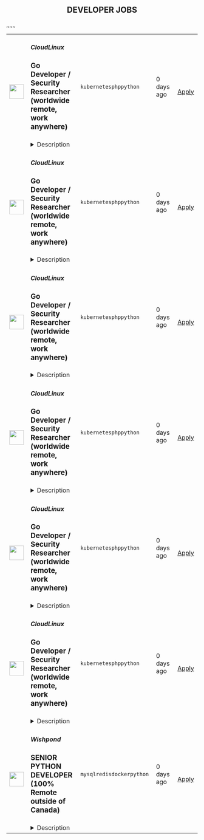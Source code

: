 <div align="center"><h2>DEVELOPER JOBS</h2></div><table><tr>
                <td width="100" height="100" rowspan="2">
                    <img src="https://avatars.githubusercontent.com/u/16290369?s=200&v=4" width="38px" height="auto">
                </td>
                <td width="300">
                    <h5>CloudLinux</h5>
                    <h3>Go Developer / Security Researcher (worldwide remote, work anywhere)</h3>
                </td>
                <td width="300">
                    <code>kubernetes</code><code>php</code><code>python</code>
                </td>
                <td width="200">
                <text>0 days ago</text>
                </td>
                <td width="100" rowspan="2">
                <a href="https://www.realworkfromanywhere.com/jobs/go-developer-security-researcher-worldwide-remote-work-anywhere-cloudlinux-3366" align="right" target="_blank">Apply</a>
                </td>
            </tr>
            <tr>
                <td colspan="3">
                <details><summary>Description</summary>
                <p>CloudLinux is a global remote-first company. We are driven by our principles: do the right thing, employees first, we are remote first, and we deliver high-volume, low-cost Linux infrastructure and security products that help companies to increase the efficiency of their operations. Every person on our team supports each other and does what we can to ensure we all are successful.</p><p>Check out our website for more information<a href="https://cloudlinux.com/" rel="nofollow noreferrer noopener" class="external"> https://cloudlinux.com/</a></p><p>We are looking for a talented <strong>Go Developer / Security Researcher </strong>to join our ELS team!&nbsp;</p><p>Endless Lifecycle Support (ELS) enables organizations to continue securely using Linux distributions and software languages that have reached the end of life or no longer receive standard security support – delivering vulnerability patches for unsupported versions of CentOS, CentOS Stream, Ubuntu, Debian, Oracle Linux, PHP, Python, and Spring software development framework.</p><p>For more information, visit our website:<a href="https://tuxcare.com/endless-lifecycle-support/" rel="nofollow noreferrer noopener" class="external"> https://tuxcare.com/endless-lifecycle-support/</a></p><p></p><p>As our Go Developer / Security Researcher, you’ll be joining a dedicated research team responsible for delivering security patches - an essential part of our service. You’ll play a critical role in analyzing vulnerabilities and threats, backporting patches, and expanding coverage for supported applications and plugins.</p><p><strong>You will be responsible for:</strong></p><ul><li>Analyzing new security vulnerabilities in open-source Go applications and frameworks.</li><li>Backporting upstream patches to fix vulnerabilities in earlier versions.</li><li>Researching new trends in exploitation techniques and malware approaches, and developing mitigation strategies.</li><li>Increasing the coverage of supported Go applications and plugins, including components from the Kubernetes and cloud-native ecosystem.</li></ul><p></p><p><strong>Your work will directly impact the safety and credibility of millions of developers worldwide. That’s why we value attention to detail and a high standard of quality in everything you do.</strong></p><p><strong>Requirements</strong></p><p><strong>To be successful, you should have:</strong></p><ul><li>Good knowledge of Go.</li><li>4+ years of relevant experience as a Software Developer, Security Researcher, or a similar role.</li><li>Proven experience in code testing (e.g. unit, integration testing).</li><li>Experience with Git, Jenkins/Gitlab for CI/CD.</li><li>Upper-intermediate or higher level of English.</li></ul><p></p><p><strong>Nice to have:</strong></p><ul><li>Understanding and knowledge of the security vulnerabilities life cycle.</li><li>Experience with Kubernetes.</li><li>Hands-on experience in researching vulnerabilities within Go applications.</li><li>Experience contributing to or maintaining open-source Go or Kubernetes-related projects.</li></ul><p><strong>Benefits</strong></p><p><strong>What's in it for you?</strong></p><ul><li>A focus on professional development.</li><li>Interesting and challenging projects.</li><li>Fully remote work with flexible working hours, that allows you to schedule your day and work from any location worldwide.</li><li>Paid 24 days of vacation per year, 10 days of national holidays, and unlimited sick leaves.</li><li>Compensation for private medical insurance.</li><li>Co-working and gym/sports reimbursement.</li><li>Budget for education.</li><li>The opportunity to receive a reward for the most innovative idea that the company can patent.</li></ul><p></p><p></p><p>By applying for this position, you consent to the processing of your personal data as described in our Privacy Policy (<a href="https://cloudlinux.com/candidate-privacy-notice" rel="nofollow noreferrer noopener" class="external">https://cloudlinux.com/candidate-privacy-notice</a>), which provides detailed information on how we maintain and handle your data.</p><p></p>
                </details>
                </td>
            </tr>,<tr>
                <td width="100" height="100" rowspan="2">
                    <img src="https://avatars.githubusercontent.com/u/16290369?s=200&v=4" width="38px" height="auto">
                </td>
                <td width="300">
                    <h5>CloudLinux</h5>
                    <h3>Go Developer / Security Researcher (worldwide remote, work anywhere)</h3>
                </td>
                <td width="300">
                    <code>kubernetes</code><code>php</code><code>python</code>
                </td>
                <td width="200">
                <text>0 days ago</text>
                </td>
                <td width="100" rowspan="2">
                <a href="https://www.realworkfromanywhere.com/jobs/go-developer-security-researcher-worldwide-remote-work-anywhere-cloudlinux-5282" align="right" target="_blank">Apply</a>
                </td>
            </tr>
            <tr>
                <td colspan="3">
                <details><summary>Description</summary>
                <p>CloudLinux is a global remote-first company. We are driven by our principles: do the right thing, employees first, we are remote first, and we deliver high-volume, low-cost Linux infrastructure and security products that help companies to increase the efficiency of their operations. Every person on our team supports each other and does what we can to ensure we all are successful.</p><p>Check out our website for more information<a href="https://cloudlinux.com/" rel="nofollow noreferrer noopener" class="external"> https://cloudlinux.com/</a></p><p>We are looking for a talented <strong>Go Developer / Security Researcher </strong>to join our ELS team!&nbsp;</p><p>Endless Lifecycle Support (ELS) enables organizations to continue securely using Linux distributions and software languages that have reached the end of life or no longer receive standard security support – delivering vulnerability patches for unsupported versions of CentOS, CentOS Stream, Ubuntu, Debian, Oracle Linux, PHP, Python, and Spring software development framework.</p><p>For more information, visit our website:<a href="https://tuxcare.com/endless-lifecycle-support/" rel="nofollow noreferrer noopener" class="external"> https://tuxcare.com/endless-lifecycle-support/</a></p><p></p><p>As our Go Developer / Security Researcher, you’ll be joining a dedicated research team responsible for delivering security patches - an essential part of our service. You’ll play a critical role in analyzing vulnerabilities and threats, backporting patches, and expanding coverage for supported applications and plugins.</p><p><strong>You will be responsible for:</strong></p><ul><li>Analyzing new security vulnerabilities in open-source Go applications and frameworks.</li><li>Backporting upstream patches to fix vulnerabilities in earlier versions.</li><li>Researching new trends in exploitation techniques and malware approaches, and developing mitigation strategies.</li><li>Increasing the coverage of supported Go applications and plugins, including components from the Kubernetes and cloud-native ecosystem.</li></ul><p></p><p><strong>Your work will directly impact the safety and credibility of millions of developers worldwide. That’s why we value attention to detail and a high standard of quality in everything you do.</strong></p><p><strong>Requirements</strong></p><p><strong>To be successful, you should have:</strong></p><ul><li>Good knowledge of Go.</li><li>4+ years of relevant experience as a Software Developer, Security Researcher, or a similar role.</li><li>Proven experience in code testing (e.g. unit, integration testing).</li><li>Experience with Git, Jenkins/Gitlab for CI/CD.</li><li>Upper-intermediate or higher level of English.</li></ul><p></p><p><strong>Nice to have:</strong></p><ul><li>Understanding and knowledge of the security vulnerabilities life cycle.</li><li>Experience with Kubernetes.</li><li>Hands-on experience in researching vulnerabilities within Go applications.</li><li>Experience contributing to or maintaining open-source Go or Kubernetes-related projects.</li></ul><p><strong>Benefits</strong></p><p><strong>What's in it for you?</strong></p><ul><li>A focus on professional development.</li><li>Interesting and challenging projects.</li><li>Fully remote work with flexible working hours, that allows you to schedule your day and work from any location worldwide.</li><li>Paid 24 days of vacation per year, 10 days of national holidays, and unlimited sick leaves.</li><li>Compensation for private medical insurance.</li><li>Co-working and gym/sports reimbursement.</li><li>Budget for education.</li><li>The opportunity to receive a reward for the most innovative idea that the company can patent.</li></ul><p></p><p></p><p>By applying for this position, you consent to the processing of your personal data as described in our Privacy Policy (<a href="https://cloudlinux.com/candidate-privacy-notice" rel="nofollow noreferrer noopener" class="external">https://cloudlinux.com/candidate-privacy-notice</a>), which provides detailed information on how we maintain and handle your data.</p><p></p>
                </details>
                </td>
            </tr>,<tr>
                <td width="100" height="100" rowspan="2">
                    <img src="https://avatars.githubusercontent.com/u/16290369?s=200&v=4" width="38px" height="auto">
                </td>
                <td width="300">
                    <h5>CloudLinux</h5>
                    <h3>Go Developer / Security Researcher (worldwide remote, work anywhere)</h3>
                </td>
                <td width="300">
                    <code>kubernetes</code><code>php</code><code>python</code>
                </td>
                <td width="200">
                <text>0 days ago</text>
                </td>
                <td width="100" rowspan="2">
                <a href="https://www.realworkfromanywhere.com/jobs/go-developer-security-researcher-worldwide-remote-work-anywhere-cloudlinux-3881" align="right" target="_blank">Apply</a>
                </td>
            </tr>
            <tr>
                <td colspan="3">
                <details><summary>Description</summary>
                <p>CloudLinux is a global remote-first company. We are driven by our principles: do the right thing, employees first, we are remote first, and we deliver high-volume, low-cost Linux infrastructure and security products that help companies to increase the efficiency of their operations. Every person on our team supports each other and does what we can to ensure we all are successful.</p><p>Check out our website for more information<a href="https://cloudlinux.com/" rel="nofollow noreferrer noopener" class="external"> https://cloudlinux.com/</a></p><p>We are looking for a talented <strong>Go Developer / Security Researcher </strong>to join our ELS team!&nbsp;</p><p>Endless Lifecycle Support (ELS) enables organizations to continue securely using Linux distributions and software languages that have reached the end of life or no longer receive standard security support – delivering vulnerability patches for unsupported versions of CentOS, CentOS Stream, Ubuntu, Debian, Oracle Linux, PHP, Python, and Spring software development framework.</p><p>For more information, visit our website:<a href="https://tuxcare.com/endless-lifecycle-support/" rel="nofollow noreferrer noopener" class="external"> https://tuxcare.com/endless-lifecycle-support/</a></p><p></p><p>As our Go Developer / Security Researcher, you’ll be joining a dedicated research team responsible for delivering security patches - an essential part of our service. You’ll play a critical role in analyzing vulnerabilities and threats, backporting patches, and expanding coverage for supported applications and plugins.</p><p><strong>You will be responsible for:</strong></p><ul><li>Analyzing new security vulnerabilities in open-source Go applications and frameworks.</li><li>Backporting upstream patches to fix vulnerabilities in earlier versions.</li><li>Researching new trends in exploitation techniques and malware approaches, and developing mitigation strategies.</li><li>Increasing the coverage of supported Go applications and plugins, including components from the Kubernetes and cloud-native ecosystem.</li></ul><p></p><p><strong>Your work will directly impact the safety and credibility of millions of developers worldwide. That’s why we value attention to detail and a high standard of quality in everything you do.</strong></p><p><strong>Requirements</strong></p><p><strong>To be successful, you should have:</strong></p><ul><li>Good knowledge of Go.</li><li>4+ years of relevant experience as a Software Developer, Security Researcher, or a similar role.</li><li>Proven experience in code testing (e.g. unit, integration testing).</li><li>Experience with Git, Jenkins/Gitlab for CI/CD.</li><li>Upper-intermediate or higher level of English.</li></ul><p></p><p><strong>Nice to have:</strong></p><ul><li>Understanding and knowledge of the security vulnerabilities life cycle.</li><li>Experience with Kubernetes.</li><li>Hands-on experience in researching vulnerabilities within Go applications.</li><li>Experience contributing to or maintaining open-source Go or Kubernetes-related projects.</li></ul><p><strong>Benefits</strong></p><p><strong>What's in it for you?</strong></p><ul><li>A focus on professional development.</li><li>Interesting and challenging projects.</li><li>Fully remote work with flexible working hours, that allows you to schedule your day and work from any location worldwide.</li><li>Paid 24 days of vacation per year, 10 days of national holidays, and unlimited sick leaves.</li><li>Compensation for private medical insurance.</li><li>Co-working and gym/sports reimbursement.</li><li>Budget for education.</li><li>The opportunity to receive a reward for the most innovative idea that the company can patent.</li></ul><p></p><p></p><p>By applying for this position, you consent to the processing of your personal data as described in our Privacy Policy (<a href="https://cloudlinux.com/candidate-privacy-notice" rel="nofollow noreferrer noopener" class="external">https://cloudlinux.com/candidate-privacy-notice</a>), which provides detailed information on how we maintain and handle your data.</p><p></p>
                </details>
                </td>
            </tr>,<tr>
                <td width="100" height="100" rowspan="2">
                    <img src="https://avatars.githubusercontent.com/u/16290369?s=200&v=4" width="38px" height="auto">
                </td>
                <td width="300">
                    <h5>CloudLinux</h5>
                    <h3>Go Developer / Security Researcher (worldwide remote, work anywhere)</h3>
                </td>
                <td width="300">
                    <code>kubernetes</code><code>php</code><code>python</code>
                </td>
                <td width="200">
                <text>0 days ago</text>
                </td>
                <td width="100" rowspan="2">
                <a href="https://www.realworkfromanywhere.com/jobs/go-developer-security-researcher-worldwide-remote-work-anywhere-cloudlinux-8203" align="right" target="_blank">Apply</a>
                </td>
            </tr>
            <tr>
                <td colspan="3">
                <details><summary>Description</summary>
                <p>CloudLinux is a global remote-first company. We are driven by our principles: do the right thing, employees first, we are remote first, and we deliver high-volume, low-cost Linux infrastructure and security products that help companies to increase the efficiency of their operations. Every person on our team supports each other and does what we can to ensure we all are successful.</p><p>Check out our website for more information<a href="https://cloudlinux.com/" rel="nofollow noreferrer noopener" class="external"> https://cloudlinux.com/</a></p><p>We are looking for a talented <strong>Go Developer / Security Researcher </strong>to join our ELS team!&nbsp;</p><p>Endless Lifecycle Support (ELS) enables organizations to continue securely using Linux distributions and software languages that have reached the end of life or no longer receive standard security support – delivering vulnerability patches for unsupported versions of CentOS, CentOS Stream, Ubuntu, Debian, Oracle Linux, PHP, Python, and Spring software development framework.</p><p>For more information, visit our website:<a href="https://tuxcare.com/endless-lifecycle-support/" rel="nofollow noreferrer noopener" class="external"> https://tuxcare.com/endless-lifecycle-support/</a></p><p></p><p>As our Go Developer / Security Researcher, you’ll be joining a dedicated research team responsible for delivering security patches - an essential part of our service. You’ll play a critical role in analyzing vulnerabilities and threats, backporting patches, and expanding coverage for supported applications and plugins.</p><p><strong>You will be responsible for:</strong></p><ul><li>Analyzing new security vulnerabilities in open-source Go applications and frameworks.</li><li>Backporting upstream patches to fix vulnerabilities in earlier versions.</li><li>Researching new trends in exploitation techniques and malware approaches, and developing mitigation strategies.</li><li>Increasing the coverage of supported Go applications and plugins, including components from the Kubernetes and cloud-native ecosystem.</li></ul><p></p><p><strong>Your work will directly impact the safety and credibility of millions of developers worldwide. That’s why we value attention to detail and a high standard of quality in everything you do.</strong></p><p><strong>Requirements</strong></p><p><strong>To be successful, you should have:</strong></p><ul><li>Good knowledge of Go.</li><li>4+ years of relevant experience as a Software Developer, Security Researcher, or a similar role.</li><li>Proven experience in code testing (e.g. unit, integration testing).</li><li>Experience with Git, Jenkins/Gitlab for CI/CD.</li><li>Upper-intermediate or higher level of English.</li></ul><p></p><p><strong>Nice to have:</strong></p><ul><li>Understanding and knowledge of the security vulnerabilities life cycle.</li><li>Experience with Kubernetes.</li><li>Hands-on experience in researching vulnerabilities within Go applications.</li><li>Experience contributing to or maintaining open-source Go or Kubernetes-related projects.</li></ul><p><strong>Benefits</strong></p><p><strong>What's in it for you?</strong></p><ul><li>A focus on professional development.</li><li>Interesting and challenging projects.</li><li>Fully remote work with flexible working hours, that allows you to schedule your day and work from any location worldwide.</li><li>Paid 24 days of vacation per year, 10 days of national holidays, and unlimited sick leaves.</li><li>Compensation for private medical insurance.</li><li>Co-working and gym/sports reimbursement.</li><li>Budget for education.</li><li>The opportunity to receive a reward for the most innovative idea that the company can patent.</li></ul><p></p><p></p><p>By applying for this position, you consent to the processing of your personal data as described in our Privacy Policy (<a href="https://cloudlinux.com/candidate-privacy-notice" rel="nofollow noreferrer noopener" class="external">https://cloudlinux.com/candidate-privacy-notice</a>), which provides detailed information on how we maintain and handle your data.</p><p></p>
                </details>
                </td>
            </tr>,<tr>
                <td width="100" height="100" rowspan="2">
                    <img src="https://avatars.githubusercontent.com/u/16290369?s=200&v=4" width="38px" height="auto">
                </td>
                <td width="300">
                    <h5>CloudLinux</h5>
                    <h3>Go Developer / Security Researcher (worldwide remote, work anywhere)</h3>
                </td>
                <td width="300">
                    <code>kubernetes</code><code>php</code><code>python</code>
                </td>
                <td width="200">
                <text>0 days ago</text>
                </td>
                <td width="100" rowspan="2">
                <a href="https://www.realworkfromanywhere.com/jobs/go-developer-security-researcher-worldwide-remote-work-anywhere-cloudlinux-5741" align="right" target="_blank">Apply</a>
                </td>
            </tr>
            <tr>
                <td colspan="3">
                <details><summary>Description</summary>
                <p>CloudLinux is a global remote-first company. We are driven by our principles: do the right thing, employees first, we are remote first, and we deliver high-volume, low-cost Linux infrastructure and security products that help companies to increase the efficiency of their operations. Every person on our team supports each other and does what we can to ensure we all are successful.</p><p>Check out our website for more information<a href="https://cloudlinux.com/" rel="nofollow noreferrer noopener" class="external"> https://cloudlinux.com/</a></p><p>We are looking for a talented <strong>Go Developer / Security Researcher </strong>to join our ELS team!&nbsp;</p><p>Endless Lifecycle Support (ELS) enables organizations to continue securely using Linux distributions and software languages that have reached the end of life or no longer receive standard security support – delivering vulnerability patches for unsupported versions of CentOS, CentOS Stream, Ubuntu, Debian, Oracle Linux, PHP, Python, and Spring software development framework.</p><p>For more information, visit our website:<a href="https://tuxcare.com/endless-lifecycle-support/" rel="nofollow noreferrer noopener" class="external"> https://tuxcare.com/endless-lifecycle-support/</a></p><p></p><p>As our Go Developer / Security Researcher, you’ll be joining a dedicated research team responsible for delivering security patches - an essential part of our service. You’ll play a critical role in analyzing vulnerabilities and threats, backporting patches, and expanding coverage for supported applications and plugins.</p><p><strong>You will be responsible for:</strong></p><ul><li>Analyzing new security vulnerabilities in open-source Go applications and frameworks.</li><li>Backporting upstream patches to fix vulnerabilities in earlier versions.</li><li>Researching new trends in exploitation techniques and malware approaches, and developing mitigation strategies.</li><li>Increasing the coverage of supported Go applications and plugins, including components from the Kubernetes and cloud-native ecosystem.</li></ul><p></p><p><strong>Your work will directly impact the safety and credibility of millions of developers worldwide. That’s why we value attention to detail and a high standard of quality in everything you do.</strong></p><p><strong>Requirements</strong></p><p><strong>To be successful, you should have:</strong></p><ul><li>Good knowledge of Go.</li><li>4+ years of relevant experience as a Software Developer, Security Researcher, or a similar role.</li><li>Proven experience in code testing (e.g. unit, integration testing).</li><li>Experience with Git, Jenkins/Gitlab for CI/CD.</li><li>Upper-intermediate or higher level of English.</li></ul><p></p><p><strong>Nice to have:</strong></p><ul><li>Understanding and knowledge of the security vulnerabilities life cycle.</li><li>Experience with Kubernetes.</li><li>Hands-on experience in researching vulnerabilities within Go applications.</li><li>Experience contributing to or maintaining open-source Go or Kubernetes-related projects.</li></ul><p><strong>Benefits</strong></p><p><strong>What's in it for you?</strong></p><ul><li>A focus on professional development.</li><li>Interesting and challenging projects.</li><li>Fully remote work with flexible working hours, that allows you to schedule your day and work from any location worldwide.</li><li>Paid 24 days of vacation per year, 10 days of national holidays, and unlimited sick leaves.</li><li>Compensation for private medical insurance.</li><li>Co-working and gym/sports reimbursement.</li><li>Budget for education.</li><li>The opportunity to receive a reward for the most innovative idea that the company can patent.</li></ul><p></p><p></p><p>By applying for this position, you consent to the processing of your personal data as described in our Privacy Policy (<a href="https://cloudlinux.com/candidate-privacy-notice" rel="nofollow noreferrer noopener" class="external">https://cloudlinux.com/candidate-privacy-notice</a>), which provides detailed information on how we maintain and handle your data.</p><p></p>
                </details>
                </td>
            </tr>,<tr>
                <td width="100" height="100" rowspan="2">
                    <img src="https://avatars.githubusercontent.com/u/16290369?s=200&v=4" width="38px" height="auto">
                </td>
                <td width="300">
                    <h5>CloudLinux</h5>
                    <h3>Go Developer / Security Researcher (worldwide remote, work anywhere)</h3>
                </td>
                <td width="300">
                    <code>kubernetes</code><code>php</code><code>python</code>
                </td>
                <td width="200">
                <text>0 days ago</text>
                </td>
                <td width="100" rowspan="2">
                <a href="https://www.realworkfromanywhere.com/jobs/go-developer-security-researcher-worldwide-remote-work-anywhere-cloudlinux-1705" align="right" target="_blank">Apply</a>
                </td>
            </tr>
            <tr>
                <td colspan="3">
                <details><summary>Description</summary>
                <p>CloudLinux is a global remote-first company. We are driven by our principles: do the right thing, employees first, we are remote first, and we deliver high-volume, low-cost Linux infrastructure and security products that help companies to increase the efficiency of their operations. Every person on our team supports each other and does what we can to ensure we all are successful.</p><p>Check out our website for more information<a href="https://cloudlinux.com/" rel="nofollow noreferrer noopener" class="external"> https://cloudlinux.com/</a></p><p>We are looking for a talented <strong>Go Developer / Security Researcher </strong>to join our ELS team!&nbsp;</p><p>Endless Lifecycle Support (ELS) enables organizations to continue securely using Linux distributions and software languages that have reached the end of life or no longer receive standard security support – delivering vulnerability patches for unsupported versions of CentOS, CentOS Stream, Ubuntu, Debian, Oracle Linux, PHP, Python, and Spring software development framework.</p><p>For more information, visit our website:<a href="https://tuxcare.com/endless-lifecycle-support/" rel="nofollow noreferrer noopener" class="external"> https://tuxcare.com/endless-lifecycle-support/</a></p><p></p><p>As our Go Developer / Security Researcher, you’ll be joining a dedicated research team responsible for delivering security patches - an essential part of our service. You’ll play a critical role in analyzing vulnerabilities and threats, backporting patches, and expanding coverage for supported applications and plugins.</p><p><strong>You will be responsible for:</strong></p><ul><li>Analyzing new security vulnerabilities in open-source Go applications and frameworks.</li><li>Backporting upstream patches to fix vulnerabilities in earlier versions.</li><li>Researching new trends in exploitation techniques and malware approaches, and developing mitigation strategies.</li><li>Increasing the coverage of supported Go applications and plugins, including components from the Kubernetes and cloud-native ecosystem.</li></ul><p></p><p><strong>Your work will directly impact the safety and credibility of millions of developers worldwide. That’s why we value attention to detail and a high standard of quality in everything you do.</strong></p><p><strong>Requirements</strong></p><p><strong>To be successful, you should have:</strong></p><ul><li>Good knowledge of Go.</li><li>4+ years of relevant experience as a Software Developer, Security Researcher, or a similar role.</li><li>Proven experience in code testing (e.g. unit, integration testing).</li><li>Experience with Git, Jenkins/Gitlab for CI/CD.</li><li>Upper-intermediate or higher level of English.</li></ul><p></p><p><strong>Nice to have:</strong></p><ul><li>Understanding and knowledge of the security vulnerabilities life cycle.</li><li>Experience with Kubernetes.</li><li>Hands-on experience in researching vulnerabilities within Go applications.</li><li>Experience contributing to or maintaining open-source Go or Kubernetes-related projects.</li></ul><p><strong>Benefits</strong></p><p><strong>What's in it for you?</strong></p><ul><li>A focus on professional development.</li><li>Interesting and challenging projects.</li><li>Fully remote work with flexible working hours, that allows you to schedule your day and work from any location worldwide.</li><li>Paid 24 days of vacation per year, 10 days of national holidays, and unlimited sick leaves.</li><li>Compensation for private medical insurance.</li><li>Co-working and gym/sports reimbursement.</li><li>Budget for education.</li><li>The opportunity to receive a reward for the most innovative idea that the company can patent.</li></ul><p></p><p></p><p>By applying for this position, you consent to the processing of your personal data as described in our Privacy Policy (<a href="https://cloudlinux.com/candidate-privacy-notice" rel="nofollow noreferrer noopener" class="external">https://cloudlinux.com/candidate-privacy-notice</a>), which provides detailed information on how we maintain and handle your data.</p><p></p>
                </details>
                </td>
            </tr>,<tr>
                <td width="100" height="100" rowspan="2">
                    <img src="https://t0.gstatic.com/faviconV2?client=SOCIAL&type=FAVICON&fallback_opts=TYPE,SIZE,URL&url=http://wishpond.com&size=128" width="38px" height="auto">
                </td>
                <td width="300">
                    <h5>Wishpond</h5>
                    <h3>SENIOR PYTHON DEVELOPER (100% Remote outside of Canada)</h3>
                </td>
                <td width="300">
                    <code>mysql</code><code>redis</code><code>docker</code><code>python</code>
                </td>
                <td width="200">
                <text>0 days ago</text>
                </td>
                <td width="100" rowspan="2">
                <a href="https://www.realworkfromanywhere.com/jobs/senior-python-developer-100-remote-outside-of-canada-wishpond-4246" align="right" target="_blank">Apply</a>
                </td>
            </tr>
            <tr>
                <td colspan="3">
                <details><summary>Description</summary>
                <div><b style="font-size: 18px;">SalesCloser.ai currently has the position of Senior Python Developer, and we’re excited to tell you about it!</b></div><div><span style="font-size: 22px;">&nbsp;</span></div><div><b style="font-size: 18px;">OVERVIEW</b></div><div><span style="font-size: 16px;">Salescloser.ai is looking for a Senior Python Developer to join our team on a full-time basis. This is a fully remote position, and the successful individual could be based anywhere in the world. You will collaborate with a&nbsp;SalesCloser.ai&nbsp;exceptional global team, building scalable and efficient solutions that power the products and services offered to clients across Canada and the US. In partnership with the Product Development Department, the Senior Python Developer will play a key role in driving innovation, improving system performance, and ensuring the continued success of SalesCloser.ai.</span></div><div>&nbsp;</div><div><span style="font-size: 15px;">&nbsp;</span><b style="font-size: 18px;">RESPONSIBILITIES</b></div><div><span style="font-size: 16px;">• Write clean, efficient, and scalable code primarily in Python</span></div><div><span style="font-size: 16px;">• Build and maintain components for web applications pragmatically, with a strong focus on performance, reliability, and security</span></div><div><span style="font-size: 16px;">• Design and implement robust backend systems and RESTful APIs</span></div><div><span style="font-size: 16px;">• Troubleshoot application issues, adeptly debugging and resolving errors to ensure the best user experience</span></div><div><span style="font-size: 16px;">• Develop and maintain automated tests to guarantee code quality and system stability</span></div><div><span style="font-size: 16px;">• Actively contribute to code reviews and provide insightful technical feedback</span></div><div><span style="font-size: 16px;">• Collaborate closely with Product Managers, QA Specialists, DevOps Engineers, and Front-End Developers across the product lifecycle</span></div><div><span style="font-size: 16px;">• Uphold best practices and maintain high standards for engineering and product quality</span></div><div><span style="font-size: 16px;">• Improve, monitor, and maintain applications after deployment</span></div><div><span style="font-size: 16px;">• Contribute to architectural and technical decisions for large-scale SaaS systems</span></div><div><span style="font-size: 16px;">• Stay current with emerging technologies and continuously seek opportunities to optimize code and processes</span></div><div><span style="font-size: 16px;">• Other duties as assigned</span></div><div>&nbsp;</div><div><b style="font-size: 18px;">QUALIFICATIONS</b></div><div><span style="font-size: 16px;">• A minimum of 4 years of professional experience with Python, preferably in a SaaS or large-scale web application environment</span></div><div><span style="font-size: 16px;">• Hands-on experience with at least one Python framework such as Django or Flask</span></div><div><span style="font-size: 16px;"> • Solid database experience, preferably with MySQL, PostgreSQL, and Redis</span></div><div><span style="font-size: 16px;"> • Experience with Elasticsearch and MongoDB is considered a strong asset</span></div><div><span style="font-size: 16px;"> • Familiarity with JavaScript and at least one modern front-end framework such as React, Vue, or Angular</span></div><div><span style="font-size: 16px;"> • Experience with containerization and version control tools such as Docker and Git, within a Linux environment</span></div><div><span style="font-size: 16px;"> • Strong understanding of RESTful APIs, microservices architecture, and asynchronous programming</span></div><div><span style="font-size: 16px;">• A degree or diploma that contributes to the organization or role is considered an asset</span></div><div><span style="font-size: 16px;">• Must be very detail-oriented and have a passion for programming</span></div><div><span style="font-size: 16px;">• Self-motivated with the ability to establish and maintain solid relationships through a client-first mentality&nbsp;</span></div><div><span style="font-size: 16px;">• As part of a diverse team, the ability to work both independently and collaboratively in a fast-paced, results-oriented environment</span></div><div><span style="font-size: 16px;">• Must be&nbsp;technical, analytical, and have the ability to manage complex projects seamlessly</span></div><div><span style="font-size: 16px;">• Fluent in English (spoken and written) and able to communicate effectively with ease. Knowledge of a second language is considered an asset</span></div><div><br></div><div><b style="font-size: 18px;">WORK ENVIRONMENT</b></div><div><span style="font-size: 16px;">• This is a 100% remote position, and the individual could be based anywhere in the world</span></div><div><span style="font-size: 16px;">• The individual must be prepared to work standard business hours based on either PST or EST</span></div><div><span style="font-size: 16px;">• Due to the nature of this role, we may verify backgrounds, including conducting employment references, criminal records, and credit checks</span></div><div><span style="font-size: 16px;">• Once hired, the successful candidate must provide a valid government-issued photo ID, proof of SIN and proof of residential address as part of their onboarding process</span></div><div><br></div><div><b style="font-size: 18px;">GREAT REASONS TO APPLY FOR THIS ROLE</b></div><div>• &nbsp;<span style="font-size: 15px;">Fully remote position allowing you to </span><b style="font-size: 15px;">work from your home anywhere in the world!</b></div><div>•  <span style="font-size: 15px;">Exciting and dynamic environment with a great leadership team&nbsp;</span></div><div>•  <span style="font-size: 15px;">Comprehensive training program and regular performance reviews to facilitate your success</span></div><div>•  <span style="font-size: 15px;">Competitive compensation based on experience and proven abilities</span></div><div>•  <span style="font-size: 15px;">Great referral programs with incentives and bonuses</span></div><div>•  <span style="font-size: 15px;">Unbelievable product discounts when you use our products for your own business</span></div><div>•  <span style="font-size: 15px;">A global workforce of multi-cultural and talented colleagues&nbsp;</span></div><div>•  <span style="font-size: 15px;">A close-knit operation with amazing growth opportunities for your personal development</span></div><div>•  <span style="font-size: 15px;">A high-growth SaaS technology company publicly traded on the TSX Venture Exchange</span></div><div>•  <span style="font-size: 15px;">Corporate headquarters in beautiful Vancouver, British Columbia, Canada</span></div><div><br></div><div><b style="font-size: 18px;">ABOUT US</b></div><div><span style="font-size: 16px;">SalesCloser is an advanced conversational AI platform that acts as a virtual sales agent, capable of delivering personalized sales calls, demos, and follow-ups in real time and in multiple languages. The platform enables businesses to automate and scale their sales operations, improving efficiency, reducing hiring costs, and driving higher conversion rates.</span></div><div><br></div><div><span style="font-size: 16px;">Powered by advanced AI technology and a growing portfolio of patent applications, SalesCloser delivers a scalable, high-margin solution designed to redefine how companies engage with buyers and customers across a range of business interactions.</span></div><div><br></div><div><span style="font-size: 16px;">For more information, visit the SalesCloser website at:&nbsp;</span><a rel="noopener noreferrer" class="postings-link" style="font-size: 16px;" href="https://salescloser.ai/">https://salescloser.ai</a><span style="font-size: 16px;">.</span></div><div><br></div><div><b style="font-size: 18px;">APPLICATION PROCESS</b></div><div><b style="font-size: 16px;">If you are interested in applying for this exciting opportunity, please provide an updated resume IN ENGLISH (PDF or Word formats only), quoting the position title in the subject line of your cover letter.</b></div><div><br></div><div><span style="font-size: 16px;">SalesCloser.ai is an equal opportunity employer committed to hiring a diverse workforce and sustaining an inclusive culture that does not discriminate on the basis of disability, status or any other basis protected under legislation</span></div><div><span style="font-size: 16px;">&nbsp;</span></div><div><span style="font-size: 16px;">We thank all applicants in advance for their interest in this position; however, due to the volume of applications we receive, we are unable to respond to phone, email, or agency inquiries.</span></div><div><br></div><div><u><b style="font-size: 16px;"><i>Internal Applications close on Monday, November 03, 2025, at 5:00 pm Pacific Time</i></b></u></div><div><br></div><div>2810:1pm</div>
                </details>
                </td>
            </tr></table>
